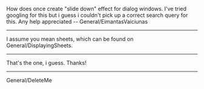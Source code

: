 How does once create "slide down" effect for dialog windows. I've tried googling for this but i guess i couldn't pick up a correct search query for this. Any help appreciated -- General/EimantasVaiciunas

----

I assume you mean sheets, which can be found on General/DisplayingSheets.

----

That's the one, i guess. Thanks!

----
General/DeleteMe